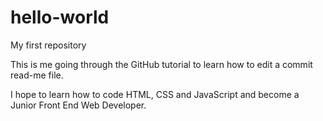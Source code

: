 # hello-world
My first repository

This is me going through the GitHub tutorial to learn how to edit a commit read-me file.

I hope to learn how to code HTML, CSS and JavaScript and become a Junior Front End Web Developer.
